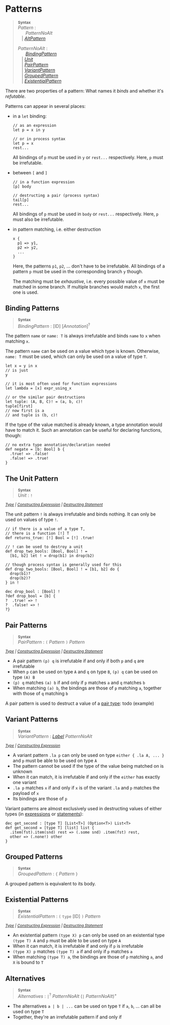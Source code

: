 # Patterns

> **<sup>Syntax</sup>**\
> _Pattern_ :\
> &nbsp;&nbsp; &nbsp;&nbsp; _PatternNoAlt_ \
> &nbsp;&nbsp; | [_AltPattern_](#alternatives)
>
> _PatternNoAlt_ :\
> &nbsp;&nbsp; &nbsp;&nbsp; [_BindingPattern_](#binding-patterns) \
> &nbsp;&nbsp; | [_Unit_](#the-unit-pattern) \
> &nbsp;&nbsp; | [_PairPattern_](#pair-patterns) \
> &nbsp;&nbsp; | [_VariantPattern_](#variant-patterns) <!--\
> &nbsp;&nbsp; | [_BlankPattern_](#the-blank-pattern) -->\
> &nbsp;&nbsp; | [_GroupedPattern_](#grouped-patterns) \
> &nbsp;&nbsp; | [_ExistentialPattern_](#existential-patterns)

There are two properties of a pattern: What names it *binds* and whether it's *refutable*.

Patterns can appear in several places:
- in a `let` binding:
  ```par
  // as an expression
  let p = x in y

  // or in process syntax
  let p = x
  rest...
  ```
  All bindings of `p` must be used in `y` or `rest...` respectively.
  Here, `p` must be irrefutable.

- between `[` and `]`
  ```par
  // in a function expression
  [p] body

  // destructing a pair (process syntax)
  tail[p]
  rest...
  ```
  All bindings of `p` must be used in `body` or `rest...` respectively.
  Here, `p` must also be irrefutable.

- in pattern matching, i.e. either destruction
  ```par
  x {
    p1 => y1,
    p2 => y2,
    ...
  }
  ```
  Here, the patterns `p1`, `p2`, ... don't have to be irrefutable. All bindings of a pattern `p` must be used in the corresponding branch `y` though.

  The matching must be *exhaustive*, i.e. every possible value of `x` must be matched in some branch. If multiple branches would match `x`, the first one is used.

## Binding Patterns

> **<sup>Syntax</sup>**\
> _BindingPattern_ : [ID] [_Annotation_]<sup>?</sup> <!--(`@` _PatternNoAlt_)<sup>?</sup>-->

<!--The optional `@` and what comes after is called a *subpattern*.

If no subpattern is present, the pattern always matches and binds to its name:-->

The pattern `name` or `name: T` is always irrefutable and binds `name` to `x` when matching `x`.

The pattern `name` can be used on a value which type is known. Otherwise, `name: T` must be used, which can only be used on a value of type `T`.

```par
let x = y in x
// is just
y

// it is most often used for function expressions
let lambda = [x] expr_using_x

// or the similar pair destructions
let tuple: (A, B, C)! = (a, b, c)!
tuple[first]
// now first is a
// and tuple is (b, c)!
```

If the type of the value matched is already known, a type annotation would have to match it.
Such an annotation can be useful for declaring functions, though:
```par
// no extra type annotation/declaration needed
def negate = [b: Bool] b {
  .true! => .false!
  .false! => .true!
}
```

<!--If a subpattern is present, however, `name @ subp` matches exactly when `subp` matches. Generally, it is refutable. When matching `x`, it binds `name` to `x`. All bindings of `subp` are consumed by `name`, i.e. they can't be used anymore. For that reason, the [blank pattern](#the-blank-pattern) `_` may be used inside `subp`.
```par
// example
```-->

## The Unit Pattern

> **<sup>Syntax</sup>**\
> _Unit_ : `!`

*<sup>
[Type](types.md#the-unit-type)
| [Constructing Expression](./expressions/construction.md#the-unit-expression)
| [Destructing Statement](./statements/commands.md#todo)
</sup>*

The unit pattern `!` is always irrefutable and binds nothing.
It can only be used on values of type `!`.

```par
// if there is a value of a type T,
// there is a function [!] T
def returns_true: [!] Bool = [!] .true!

// ! can be used to destroy a unit
def drop_two_bools: [Bool, Bool] ! = 
  [b1, b2] let ! = drop(b1) in drop(b2)

// though process syntax is generally used for this
def drop_two_bools: [Bool, Bool] ! = [b1, b2] do {
  drop(b1)?
  drop(b2)?
} in !

dec drop_bool : [Bool] ! 
?def drop_bool = [b] {
?  .true! => !
?  .false! => !
?}
```

## Pair Patterns

> **<sup>Syntax</sup>**\
> _PairPattern_ : `(` _Pattern_ `)` _Pattern_

*<sup>
[Type](types.md#pair-types)
| [Constructing Expression](./expressions/construction.md#pair-expressions)
| [Destructing Statement](./statements/commands.md#todo)
</sup>*

- A pair pattern `(p) q` is irrefutable if and only if both `p` and `q` are irrefutable
- When `p` can be used on type `A` and `q` on type `B`, `(p) q` can be used on type `(A) B`
- `(p) q` matches `(a) b` if and only if `p` matches `a` and `q` matches `b`
- When matching `(a) b`, the bindings are those of `p` matching `a`, together with those of `q` matching `b`

A pair pattern is used to destruct a value of a [pair type](types.md#pair-types): todo (example)


## Variant Patterns

> **<sup>Syntax</sup>**\
> _VariantPattern_ : [_Label_](types.md) _PatternNoAlt_

*<sup>
[Type](types.md#either-types)
| [Constructing Expression](./expressions/construction.md#either-selections)
</sup>*

- A variant pattern `.la p` can only be used on type `either { .la A, ... }` and `p` must be able to be used on type `A`
- The pattern cannot be used if the type of the value being matched on is unknown
- When it can match, it is irrefutable if and only if the `either` has exactly one variant
- `.la p` matches `x` if and only if `x` is of the variant `.la` and `p` matches the payload of `x`
- Its bindings are those of `p`

Variant patterns are almost exclusively used in destructing values of either types (in [expressions](./expressions/application.md#either-destructions) or [statements](./statements/commands.md#todo)):
```par
dec get_second : [type T] [List<T>] (Option<T>) List<T>
def get_second = [type T] [list] list {
  .item(fst).item(snd) rest => (.some snd) .item(fst) rest,
  other => (.none!) other
}
```

## Grouped Patterns

> **<sup>Syntax</sup>**\
> _GroupedPattern_ : `{` _Pattern_ `}`

A grouped pattern is equivalent to its body.

## Existential Patterns

> **<sup>Syntax</sup>**\
> _ExistentialPattern_ : `(` `type` [ID] `)` _Pattern_

*<sup>
[Type](types.md#existential-types)
| [Constructing Expression](./expressions/construction.md#existential-constructions)
| [Destructing Statement](./statements/commands.md#todo)
</sup>*

- An existential pattern `(type X) p` can only be used on an existential type `(type T) A` and `p` must be able to be used on type `A`
- When it can match, it is irrefutable if and only if `p` is irrefutable
- `(type X) p` matches `(type T) a` if and only if `p` matches `a`
- When matching `(type T) a`, the bindings are those of `p` matching `a`, and `X` is bound to `T`

## Alternatives

> **<sup>Syntax</sup>**\
> _Alternatives_ : `|`<sup>?</sup> _PatternNoAlt_ (`|` _PatternNoAlt_)<sup>+</sup>

- The alternatives `a | b | ...` can be used on type `T` if `a`, `b`, ... can all be used on type `T`
- Together, they're an irrefutable pattern if and only if 